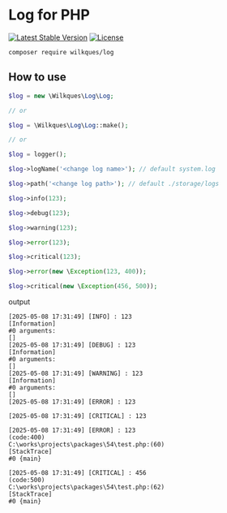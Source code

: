 # Log for PHP

[![Latest Stable Version](https://poser.pugx.org/wilkques/log/v/stable)](https://packagist.org/packages/wilkques/log)
[![License](https://poser.pugx.org/wilkques/log/license)](https://packagist.org/packages/wilkques/log)

````
composer require wilkques/log
````

## How to use
```php
$log = new \Wilkques\Log\Log;

// or

$log = \Wilkques\Log\Log::make();

// or

$log = logger();

$log->logName('<change log name>'); // default system.log

$log->path('<change log path>'); // default ./storage/logs

$log->info(123);

$log->debug(123);

$log->warning(123);

$log->error(123);

$log->critical(123);

$log->error(new \Exception(123, 400));

$log->critical(new \Exception(456, 500));

```

output

```log
[2025-05-08 17:31:49] [INFO] : 123 
[Information] 
#0 arguments: 
[]
[2025-05-08 17:31:49] [DEBUG] : 123 
[Information] 
#0 arguments: 
[]
[2025-05-08 17:31:49] [WARNING] : 123 
[Information] 
#0 arguments: 
[]
[2025-05-08 17:31:49] [ERROR] : 123 

[2025-05-08 17:31:49] [CRITICAL] : 123 

[2025-05-08 17:31:49] [ERROR] : 123
(code:400)
C:\works\projects\packages\54\test.php:(60)
[StackTrace]
#0 {main}

[2025-05-08 17:31:49] [CRITICAL] : 456
(code:500)
C:\works\projects\packages\54\test.php:(62)
[StackTrace]
#0 {main}
```